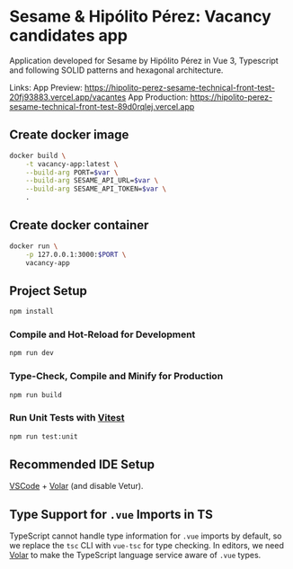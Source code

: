 # Sesame & Hipólito Pérez: Vacancy candidates app

Application developed for Sesame by Hipólito Pérez in Vue 3, Typescript and following SOLID patterns and hexagonal architecture.

Links:
App Preview: https://hipolito-perez-sesame-technical-front-test-20fj93883.vercel.app/vacantes
App Production: https://hipolito-perez-sesame-technical-front-test-89d0rqlej.vercel.app

## Create docker image

```sh
docker build \
    -t vacancy-app:latest \
    --build-arg PORT=$var \
    --build-arg SESAME_API_URL=$var \
    --build-arg SESAME_API_TOKEN=$var \
    .
```

## Create docker container

```sh
docker run \
    -p 127.0.0.1:3000:$PORT \
    vacancy-app
```

## Project Setup

```sh
npm install
```

### Compile and Hot-Reload for Development

```sh
npm run dev
```

### Type-Check, Compile and Minify for Production

```sh
npm run build
```

### Run Unit Tests with [Vitest](https://vitest.dev/)

```sh
npm run test:unit
```

## Recommended IDE Setup

[VSCode](https://code.visualstudio.com/) + [Volar](https://marketplace.visualstudio.com/items?itemName=Vue.volar) (and disable Vetur).

## Type Support for `.vue` Imports in TS

TypeScript cannot handle type information for `.vue` imports by default, so we replace the `tsc` CLI with `vue-tsc` for type checking. In editors, we need [Volar](https://marketplace.visualstudio.com/items?itemName=Vue.volar) to make the TypeScript language service aware of `.vue` types.
